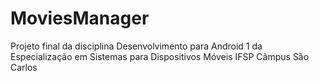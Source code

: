 # MoviesManager

Projeto final da disciplina Desenvolvimento para Android 1 da Especialização em Sistemas para Dispositivos Móveis IFSP Câmpus São Carlos